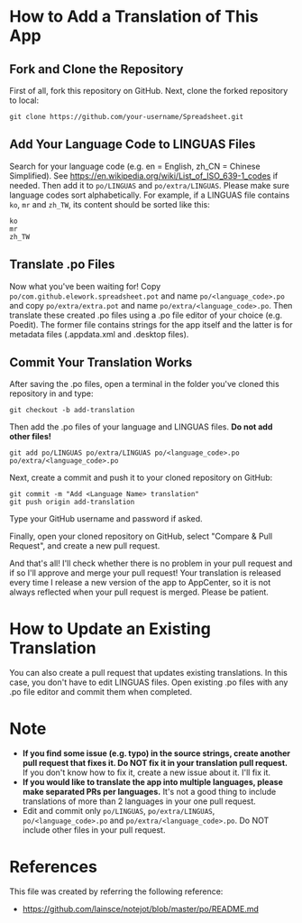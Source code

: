 # How to Add a Translation of This App

## Fork and Clone the Repository

First of all, fork this repository on GitHub. Next, clone the forked repository to local:

    git clone https://github.com/your-username/Spreadsheet.git

## Add Your Language Code to LINGUAS Files

Search for your language code (e.g. en = English, zh_CN = Chinese Simplified). See https://en.wikipedia.org/wiki/List_of_ISO_639-1_codes if needed. Then add it to `po/LINGUAS` and `po/extra/LINGUAS`. Please make sure language codes sort alphabetically. For example, if a LINGUAS file contains `ko`, `mr` and `zh_TW`, its content should be sorted like this:

    ko
    mr
    zh_TW

## Translate .po Files

Now what you've been waiting for! Copy `po/com.github.elework.spreadsheet.pot` and name `po/<language_code>.po` and copy `po/extra/extra.pot` and name `po/extra/<language_code>.po`. Then translate these created .po files using a .po file editor of your choice (e.g. Poedit). The former file contains strings for the app itself and the latter is for metadata files (.appdata.xml and .desktop files).

## Commit Your Translation Works

After saving the .po files, open a terminal in the folder you've cloned this repository in and type:

    git checkout -b add-translation

Then add the .po files of your language and LINGUAS files. **Do not add other files!**

    git add po/LINGUAS po/extra/LINGUAS po/<language_code>.po po/extra/<language_code>.po

Next, create a commit and push it to your cloned repository on GitHub:

    git commit -m "Add <Language Name> translation"
    git push origin add-translation

Type your GitHub username and password if asked.

Finally, open your cloned repository on GitHub, select "Compare & Pull Request", and create a new pull request.

And that's all! I'll check whether there is no problem in your pull request and if so I'll approve and merge your pull request! Your translation is released every time I release a new version of the app to AppCenter, so it is not always reflected when your pull request is merged. Please be patient.

# How to Update an Existing Translation

You can also create a pull request that updates existing translations. In this case, you don't have to edit LINGUAS files. Open existing .po files with any .po file editor and commit them when completed.

# Note

* **If you find some issue (e.g. typo) in the source strings, create another pull request that fixes it. Do NOT fix it in your translation pull request.** If you don't know how to fix it, create a new issue about it. I'll fix it.
* **If you would like to translate the app into multiple languages, please make separated PRs per languages.** It's not a good thing to include translations of more than 2 languages in your one pull request.
* Edit and commit only `po/LINGUAS`, `po/extra/LINGUAS`, `po/<language_code>.po` and `po/extra/<language_code>.po`. Do NOT include other files in your pull request.

# References

This file was created by referring the following reference:

* https://github.com/lainsce/notejot/blob/master/po/README.md
